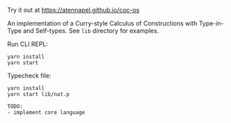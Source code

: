Try it out at https://atennapel.github.io/coc-os

An implementation of a Curry-style Calculus of Constructions with Type-in-Type and Self-types.
See `lib` directory for examples.

Run CLI REPL:
```
yarn install
yarn start
```

Typecheck file:
```
yarn install
yarn start lib/nat.p
```

```
TODO:
- implement core language
```
